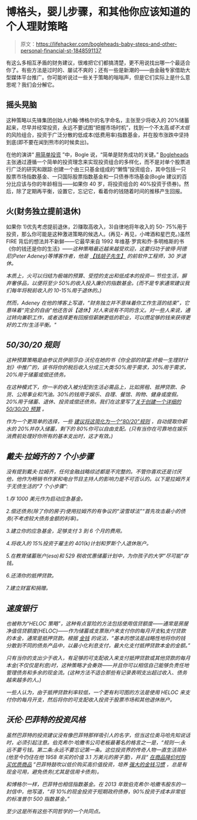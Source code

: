 # 博格头，婴儿步骤，和其他你应该知道的个人理财策略

> 原文：<https://lifehacker.com/bogleheads-baby-steps-and-other-personal-financial-st-1848591137>

有这么多相互矛盾的财务建议，很难把它们都搞清楚，更不用说找出哪一个最适合你了。有些方法是过时的、屡试不爽的；还有一些是新潮的——由金融专家借助大型媒体平台推广。你可能听说过一些关于策略的嗡嗡声，但是它们实际上是什么意思呢？我们会分解它。



## **摇头晃脑**

这种策略以先锋集团创始人约翰·博格尔的名字命名，主张至少将收入的 20%储蓄起来，尽早并经常投资，永远不要试图“把握市场时机”，找到一个不太高*或不太低*的风险组合，投资于广泛分散的低成本(低费用率)指数基金，并在股市涨跌中坚持到底(即不要在闻到熊市的时候卖出)。

在他的演讲“ [用简单投资](http://johncbogle.com/wordpress/wp-content/uploads/2019/08/Investing-with-Simplicity-1-30-99.pdf) ”中，Bogle 说，“简单是财务成功的关键。” [Bogleheads](https://www.amazon.com/Bogleheads-Guide-Investing-Taylor-Larimore/dp/0470067365?asc_campaign=InlineText&asc_refurl=https://lifehacker.com/bogleheads-baby-steps-and-other-personal-financial-st-1848591137&asc_source=&tag=kinjalifehackerlink-20) 主张通过遵循一个简单的投资理念来实现投资组合的多样化，而不是对单个股票进行广泛的研究和跟踪:创建一个由三只基金组成的“懒惰”投资组合，其中包括一只股票市场指数基金、一只国际股票指数基金和一只债券市场基金(Bogle 建议的百分比应该与你的年龄相当——如果你 40 岁，将投资组合的 40%投资于债券)。然后，除了定期再平衡，设置它，忘记它，看着你的钱随着时间的推移产生回报。

## **火(财务独立提前退休)**

如果你 1)优先考虑提前退休，2)赚取高收入，3)自律地将年收入的 50- 75%用于投资，那么你可能是这种激进策略的候选人。(再见- 再见，小啤酒和星巴克。)虽然 FIRE 背后的想法并不新鲜——它最早来自 1992 年维基·罗宾和乔·多明格斯的书《你的钱还是你的生活》[](https://yourmoneyoryourlife.com/book-summary/)*——这种策略最近越来越受欢迎，这要归功于彼得·阿德尼(Peter Adeney)等博客作者，他是 [【钱胡子先生】](https://www.mrmoneymustache.com/) 的前软件工程师，30 岁退休。*

*本质上，火可以归结为极端的预算、受控的支出和低成本的投资— 节俭生活，摒弃奢侈品，以便将至少 50%的收入投入廉价的指数基金。(而不是专家通常建议我们每年将税前收入的 10-15%用于退休的。)*

*然而，Adeney 在他的博客上写道，“财务独立并不意味着你工作生涯的结束”，它意味着“完全的自由”他还告诉【退休】对人来说有不同的含义。对一些人来说，通过转向兼职工作，或者选择更有回报但薪酬更低的职业，可以攒足够的钱来获得更好的工作/生活平衡。"*

## *50/30/20 规则*

*这种预算策略是由参议员伊丽莎白·沃伦在她的书《你全部的财富:终极一生理财计划》中推广的，该书将你的税后收入分成三大类:50%用于需求，30%用于需求，20%用于储蓄或偿还债务。*

*在这种模式下，你一半的收入被分配到生活必需品上，比如房租、抵押贷款、杂货、公用事业和汽油。30%的钱用于娱乐、自理、餐馆、购物、健身或度假。20%用于储蓄、退休、投资或偿还债务。我们在这里写了[关于创建一个详细的 50/30/20 预算](https://lifehacker.com/how-to-set-up-a-50-20-30-budget-1843889336) 。*

*作为一个更简单的选择，一些 [建议将这简化为一个“80/20”规则](https://www.johnhancock.com/ideas-insights/debunking-50-30-20-budgeting-rule.html) ，自动提取你薪水的 20%并存入储蓄，剩下的 80%你可以自由支配。(只有当你在可靠地在娱乐消费前处理好你所有的基本支出时，这才有效。)*

## *戴夫·拉姆齐的 7 个小步骤*

*没有提到戴夫·拉姆齐，任何金融战略综述都是不完整的。不管你喜欢还是讨厌他，他作为畅销书作家和电台节目主持人的影响力是不可否认的。以下是拉姆齐关于无债生活的“7 个小步骤”:*

*1.存 1000 美元作为启动应急基金。*

*2.偿还债务(除了你的房子)使用拉姆齐的有争议的“滚雪球法”“首先攻击最小的债务(不考虑较大债务金额的利率)。*

*3.建立你的应急基金，足够支付 3 到 6 个月的费用。*

*4.将收入的 15%投资于雇主的 401(k)计划和罗斯个人退休账户。*

*5.在教育储蓄账户(esa)和 529 税收优惠储蓄计划中，为你孩子的大学“尽可能”存钱。*

*6.还清你的抵押贷款。*

*7.建立财富和捐赠。*

## *速度银行*

*也被称为“HELOC 策略”，这种有点冒险的方法包括使用信贷额度——通常是房屋净值信贷额度(HELOC)——作为储蓄或支票账户来支付你的每月开支*和*支付贷款的本金，通常是抵押贷款。根据 [金钱](https://money.com/youtube-mortgage-payoff-velocity-banking/) 的说法，“基本的想法是战略性地将你的钱分散到不同的债务产品中，以最小化利息支付，最大化支付抵押贷款本金的金额。”*

*只有当你的支出少于收入，有足够的可支配收入来支付抵押贷款或其他贷款的每月本金(不仅仅是利息)时，这种策略才会奏效——并且你可以相信自己能够负责任地管理债务和多余的现金流。(这种方法不适合那些有记录表明支出超过收入、债务越来越多的人。)*

*一些人认为，由于抵押贷款利率较低，一个更有利可图的方法是使用 HELOC 来支付你的每月开支，然后将你的可支配收入投资于股票市场和其他退休账户。*

## *沃伦·巴菲特的投资风格*

*虽然巴菲特的投资建议没有像巴菲特那样吸引人的名字，但当这位奥马哈先知说话时，必须引起注意。伯克希尔·哈撒韦公司老板最著名的格言之一是，“规则一:永远不要亏钱。第二条:永远不要忘记第一条。这位投资界的传奇人物一直生活简朴(他至今仍住在他 1958 年买的价值 3.1 万美元的房子里)，并且“ [在商品降价时购买优质商品](https://www.yahoo.com/video/warren-buffett-best-tips-live-190916819.html#:~:text=One%20of%20the%20most%20popular,let%20alone%20to%20earn%20gains.) ”巴菲特鼓吹以低价购买高价值投资，培养 [强大的金钱习惯](https://www.gobankingrates.com/saving-money/budgeting/essential-money-habits/) ，总是有现金可用，避免债务(尤其是信用卡债务)。*

*和博格尔一样，巴菲特也相信指数基金。在 2013 年致伯克希尔·哈撒韦股东的一封信中，他写道，“将 10%的现金投资于短期政府债券，90%投资于成本非常低的标准普尔 500 指数基金。”*

*至少这是所有这些不同哲学的一个共同点。*
